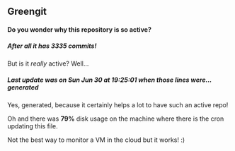 ## Greengit

#### Do you wonder why this repository is so active?

##### After all it has 3335 commits!

But is it *really* active? Well...

##### Last update was on Sun Jun 30 at 19:25:01 when those lines were... generated

Yes, generated, because it certainly helps a lot to have such an active repo!

Oh and there was **79%** disk usage on the machine
where there is the cron updating this file.

Not the best way to monitor a VM in the cloud but it works! :)

